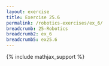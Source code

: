 ```yaml
---
layout: exercise
title: Exercise 25.6
permalink: /robotics-exercises/ex_6/
breadcrumb: 25-Robotics
breadcrumb2: ex_6
breadcrumb5: ex25.6
---
```


{% include mathjax_support %}

